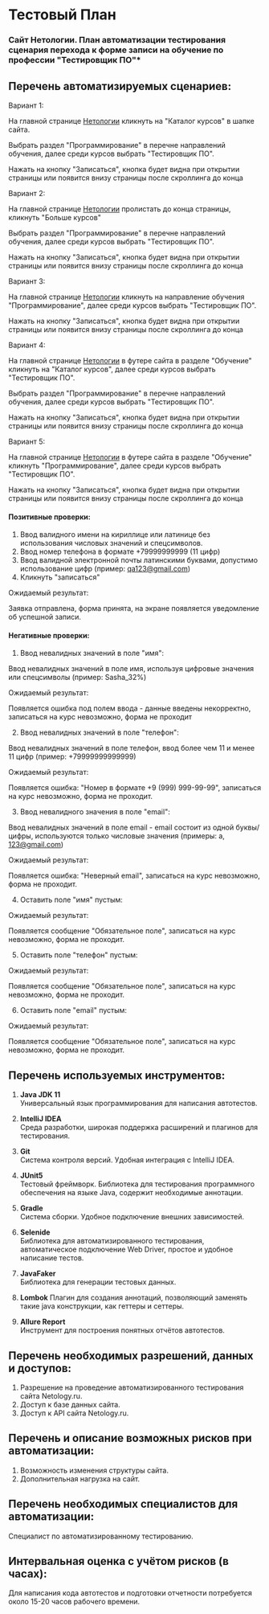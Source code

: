 # Тестовый План

### Сайт Нетологии. План автоматизации тестирования сценария перехода к форме записи на обучение по профессии "Тестировщик ПО"*

## Перечень автоматизируемых сценариев:

Вариант 1: 

На главной странице [Нетологии](https://netology.ru/) кликнуть на "Каталог курсов" в шапке сайта.

Выбрать раздел "Программирование" в перечне направлений обучения, далее среди курсов выбрать "Тестировщик ПО".

Нажать на кнопку "Записаться", кнопка будет видна при открытии страницы или появится внизу страницы после скроллинга до конца


Вариант 2: 

На главной странице [Нетологии](https://netology.ru/) пролистать до конца страницы, кликнуть "Больше курсов"

Выбрать раздел "Программирование" в перечне направлений обучения, далее среди курсов выбрать "Тестировщик ПО".

Нажать на кнопку "Записаться", кнопка будет видна при открытии страницы или появится внизу страницы после скроллинга до конца


Вариант 3:

На главной странице [Нетологии](https://netology.ru/) кликнуть на направление обучения "Программирование", далее среди курсов выбрать "Тестировщик ПО".

Нажать на кнопку "Записаться", кнопка будет видна при открытии страницы или появится внизу страницы после скроллинга до конца


Вариант 4: 

На главной странице [Нетологии](https://netology.ru/) в футере сайта в разделе "Обучение" кликнуть на "Каталог курсов", далее среди курсов выбрать "Тестировщик ПО".

Выбрать раздел "Программирование" в перечне направлений обучения, далее среди курсов выбрать "Тестировщик ПО".

Нажать на кнопку "Записаться", кнопка будет видна при открытии страницы или появится внизу страницы после скроллинга до конца


Вариант 5: 

На главной странице [Нетологии](https://netology.ru/) в футере сайта в разделе "Обучение" кликнуть "Программирование", далее среди курсов выбрать "Тестировщик ПО".

Нажать на кнопку "Записаться", кнопка будет видна при открытии страницы или появится внизу страницы после скроллинга до конца


#### Позитивные проверки:

1. Ввод валидного имени на кириллице или латинице без использования числовых значений и спецсимволов.
2. Ввод номер телефона в формате +79999999999 (11 цифр)
3. Ввод валидной электронной почты латинскими буквами, допустимо использование цифр (пример: qa123@gmail.com)
4. Кликнуть "записаться"

Ожидаемый результат:

Заявка отправлена, форма принята, на экране появляется уведомление об успешной записи.


#### Негативные проверки:

1. Ввод невалидных значений в поле "имя":
 
Ввод невалидных значений в поле имя, используя цифровые значения или спецсимволы (пример: Sasha_32%)

Ожидаемый результат:

Появляется ошибка под полем ввода - данные введены некорректно, записаться на курс невозможно, форма не проходит


2. Ввод невалидных значений в поле "телефон":

Ввод невалидных значений в поле телефон, ввод более чем 11 и менее 11 цифр (пример: +79999999999999)

Ожидаемый результат:

Появляется ошибка: "Номер в формате +9 (999) 999-99-99", записаться на курс невозможно, форма не проходит.


3. Ввод невалидного значения в поле "email":

Ввод невалидных значений в поле email - email состоит из одной буквы/цифры, используются только числовые значения (примеры: a, 123@gmail.com)

Ожидаемый результат:

Появляется ошибка: "Неверный email", записаться на курс невозможно, форма не проходит.


4. Оставить поле "имя" пустым:

Ожидаемый результат:

Появляется сообщение "Обязательное поле", записаться на курс невозможно, форма не проходит.


5. Оставить поле "телефон" пустым:

Ожидаемый результат:

Появляется сообщение "Обязательное поле", записаться на курс невозможно, форма не проходит.


6. Оставить поле "email" пустым:

Ожидаемый результат:

Появляется сообщение "Обязательное поле", записаться на курс невозможно, форма не проходит.


## Перечень используемых инструментов:

1. **Java JDK 11**  
   Универсальный язык программирования для написания автотестов.

2. **IntelliJ IDEA**  
   Среда разработки, широкая поддержка расширений и плагинов для тестирования.

3. **Git**  
   Система контроля версий. Удобная интеграция с IntelliJ IDEA.

4. **JUnit5**  
   Тестовый фреймворк. Библиотека для тестирования программного обеспечения на языке Java, содержит необходимые аннотации.

5. **Gradle**  
   Система сборки. Удобное подключение внешних зависимостей.

6. **Selenide**  
   Библиотека для автоматизированного тестирования, автоматическое подключение Web Driver, простое и удобное написание тестов.

7. **JavaFaker**  
   Библиотека для генерации тестовых данных.

8. **Lombok**
   Плагин для создания аннотаций, позволяющий заменять такие java конструкции, как геттеры и сеттеры.

9.  **Allure Report**  
   Инструмент для построения понятных отчётов автотестов.


## **Перечень необходимых разрешений, данных и доступов:**

1. Разрешение на проведение автоматизированного тестирования сайта Netology.ru.
2. Доступ к базе данных сайта.
3. Доступ к API сайта Netology.ru.


## **Перечень и описание возможных рисков при автоматизации:**

1. Возможность изменения структуры сайта.
2. Дополнительная нагрузка на сайт.


## **Перечень необходимых специалистов для автоматизации:**

Специалист по автоматизированному тестированию.


## **Интервальная оценка с учётом рисков (в часах):**

Для написания кода автотестов и подготовки отчетности потребуется около 15-20 часов рабочего времени.
